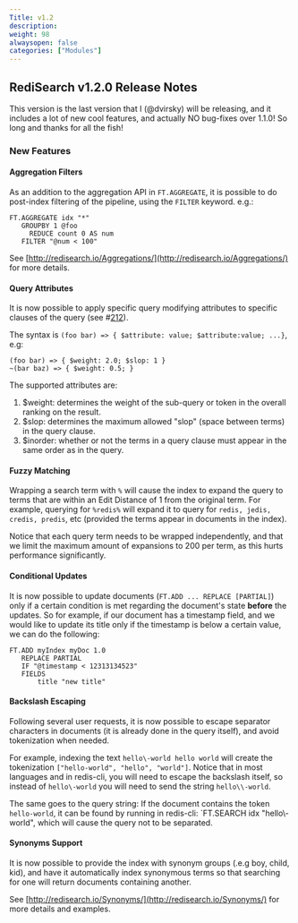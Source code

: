 ```yaml
---
Title: v1.2
description:
weight: 98
alwaysopen: false
categories: ["Modules"]
---
```

## RediSearch v1.2.0 Release Notes

This version is the last version that I (@dvirsky) will be releasing, and it includes a lot of new cool features, and actually NO bug-fixes over 1.1.0! So long and thanks for all the fish!

### New Features

#### Aggregation Filters

As an addition to the aggregation API in `FT.AGGREGATE`, it is possible to do post-index filtering of the pipeline, using the `FILTER` keyword. e.g.:

```src
FT.AGGREGATE idx "*"
   GROUPBY 1 @foo
     REDUCE count 0 AS num
   FILTER "@num < 100"
```

See [http://redisearch.io/Aggregations/](http://redisearch.io/Aggregations/) for more details. 

#### Query Attributes

It is now possible to apply specific query modifying attributes to specific clauses of the query (see #[212](https://github.com/RediSearch/RediSearch/issues/212)).

The syntax is `(foo bar) => { $attribute: value; $attribute:value; ...}`, e.g:

```src
(foo bar) => { $weight: 2.0; $slop: 1 }
~(bar baz) => { $weight: 0.5; }
```

The supported attributes are:

1. $weight: determines the weight of the sub-query or token in the overall ranking on the result.
1. $slop: determines the maximum allowed "slop" (space between terms) in the query clause.
1. $inorder: whether or not the terms in a query clause must appear in the same order as in the query.

#### Fuzzy Matching

Wrapping a search term with `%` will cause the index to expand the query to terms that are within an Edit Distance of 1 from the original term. For example, querying for `%redis%` will expand it to query for `redis, jedis, credis, predis`, etc (provided the terms appear in documents in the index).

Notice that each query term needs to be wrapped independently, and that we limit the maximum amount of expansions to 200 per term, as this hurts performance significantly.

#### Conditional Updates

It is now possible to update documents (`FT.ADD ... REPLACE [PARTIAL]`) only if a certain condition is met regarding the document's state **before** the updates. So for example, if our document has a timestamp field, and we would like to update its title only if the timestamp is below a certain value, we can do the following:

```src
FT.ADD myIndex myDoc 1.0
   REPLACE PARTIAL
   IF "@timestamp < 12313134523"
   FIELDS
       title "new title"
```

#### Backslash Escaping

Following several user requests, it is now possible to escape separator characters in documents (it is already done in the query itself), and avoid tokenization when needed.

For example, indexing the text `hello\-world hello world` will create the tokenization `["hello-world", "hello", "world"]`. Notice that in most languages and in redis-cli, you will need to escape the backslash itself, so instead of `hello\-world` you will need to send the string `hello\\-world`.

The same goes to the query string: If the document contains the token `hello-world`, it can be found by running in redis-cli: `FT.SEARCH idx "hello\\-world", which will cause the query not to be separated.

#### Synonyms Support

It is now possible to provide the index with synonym groups (.e.g boy, child, kid), and have it automatically index synonymous terms so that searching for one will return documents containing another.

See [http://redisearch.io/Synonyms/](http://redisearch.io/Synonyms/) for more details and examples.
